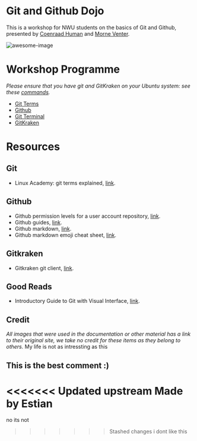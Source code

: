 # Git and Github Dojo
This is a workshop for NWU students on the basics of Git and Github, presented by [Coenraad Human](https://github.com/coenraadhuman) and [Morne Venter](https://github.com/MorneVenter).

![awesome-image](https://elc.github.io/blog/images/git-guide-with-visual-interface/git-guide-with-visual-interface-headerimage.png)

# Workshop Programme

*Please ensure that you have git and GitKraken on your Ubuntu system: see these [commands](https://github.com/coenraadhuman/git-github-dojo/blob/master/docs/ubuntu-install-commands.md).*

* [Git Terms](https://github.com/coenraadhuman/git-github-dojo/blob/master/docs/git-terms.md)
* [Github](https://github.com/coenraadhuman/git-github-dojo/blob/master/docs/github.md)
* [Git Terminal](https://github.com/coenraadhuman/git-github-dojo/blob/master/docs/git-terminal.md)
* [GitKraken](https://github.com/coenraadhuman/git-github-dojo/blob/master/docs/gitkraken.md)

# Resources

## Git
* Linux Academy: git terms explained, [link](https://linuxacademy.com/blog/linux/git-terms-explained/).

## Github
* Github permission levels for a user account repository, [link](https://help.github.com/en/articles/permission-levels-for-a-user-account-repository).
* Github guides, [link](https://guides.github.com/).
* Github markdown, [link](https://guides.github.com/features/mastering-markdown/).
* Github markdown emoji cheat sheet, [link](https://github.com/ikatyang/emoji-cheat-sheet/blob/master/README.md).

## Gitkraken
* Gitkraken git client, [link](https://www.gitkraken.com/git-client).

## Good Reads
* Introductory Guide to Git with Visual Interface, [link](https://elc.github.io/posts/git-guide-with-visual-interface/).

## Credit
*All images that were used in the documentation or other material has a link to their original site, we take no credit for these items as they belong to others.*
My life is not as intressting as this
## This is the best comment :)
<<<<<<< Updated upstream
Made by Estian
=======
no its not
>>>>>>> Stashed changes
i dont like this

